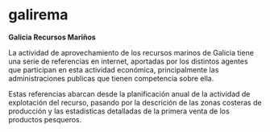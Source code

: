 # galirema
__Galicia Recursos Mariños__

La actividad de aprovechamiento de los recursos marinos de Galicia tiene una serie de referencias en internet, aportadas por los distintos agentes que participan en esta actividad económica, principalmente las administraciones publicas que tienen competencia sobre ella.

Estas referencias abarcan desde la planificación anual de la actividad de explotación del recurso, pasando por la descrición de las zonas costeras de producción y las estadisticas detalladas de la primera venta de los productos pesqueros.


